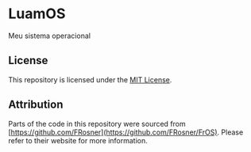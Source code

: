 # LuamOS

Meu sistema operacional

## License
This repository is licensed under the [MIT License](LICENSE).

## Attribution
Parts of the code in this repository were sourced from [https://github.com/FRosner](https://github.com/FRosner/FrOS). Please refer to their website for more information.